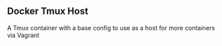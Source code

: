 ## Docker Tmux Host

A Tmux container with a base config to use as a host for more containers via Vagrant
